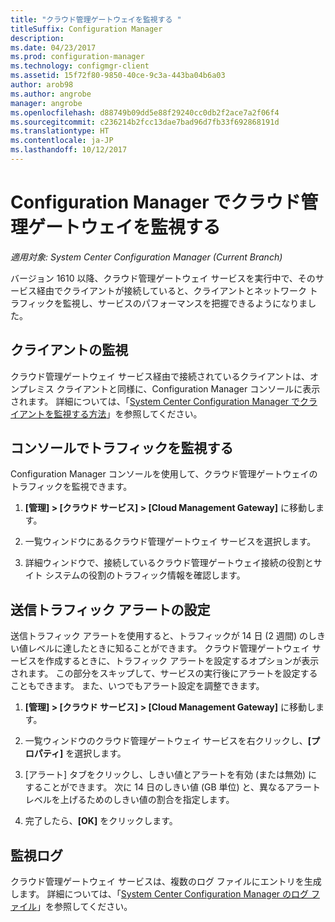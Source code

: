 ```yaml
---
title: "クラウド管理ゲートウェイを監視する "
titleSuffix: Configuration Manager
description: 
ms.date: 04/23/2017
ms.prod: configuration-manager
ms.technology: configmgr-client
ms.assetid: 15f72f80-9850-40ce-9c3a-443ba04b6a03
author: arob98
ms.author: angrobe
manager: angrobe
ms.openlocfilehash: d88749b09dd5e88f29240cc0db2f2ace7a2f06f4
ms.sourcegitcommit: c236214b2fcc13dae7bad96d7fb33f692868191d
ms.translationtype: HT
ms.contentlocale: ja-JP
ms.lasthandoff: 10/12/2017
---
```

# <a name="monitor-cloud-management-gateway-in-configuration-manager"></a>Configuration Manager でクラウド管理ゲートウェイを監視する

*適用対象: System Center Configuration Manager (Current Branch)*

バージョン 1610 以降、クラウド管理ゲートウェイ サービスを実行中で、そのサービス経由でクライアントが接続していると、クライアントとネットワーク トラフィックを監視し、サービスのパフォーマンスを把握できるようになりました。

## <a name="monitor-clients"></a>クライアントの監視

クラウド管理ゲートウェイ サービス経由で接続されているクライアントは、オンプレミス クライアントと同様に、Configuration Manager コンソールに表示されます。 詳細については、「[System Center Configuration Manager でクライアントを監視する方法](monitor-clients.md)」を参照してください。

## <a name="monitor-traffic-in-the-console"></a>コンソールでトラフィックを監視する

Configuration Manager コンソールを使用して、クラウド管理ゲートウェイのトラフィックを監視できます。

1. **[管理] > [クラウド サービス] > [Cloud Management Gateway]** に移動します。

2. 一覧ウィンドウにあるクラウド管理ゲートウェイ サービスを選択します。

3. 詳細ウィンドウで、接続しているクラウド管理ゲートウェイ接続の役割とサイト システムの役割のトラフィック情報を確認します。

## <a name="set-up-outbound-traffic-alerts"></a>送信トラフィック アラートの設定

送信トラフィック アラートを使用すると、トラフィックが 14 日 (2 週間) のしきい値レベルに達したときに知ることができます。 クラウド管理ゲートウェイ サービスを作成するときに、トラフィック アラートを設定するオプションが表示されます。 この部分をスキップして、サービスの実行後にアラートを設定することもできます。 また、いつでもアラート設定を調整できます。

1. **[管理] > [クラウド サービス] > [Cloud Management Gateway]** に移動します。

2. 一覧ウィンドウのクラウド管理ゲートウェイ サービスを右クリックし、**[プロパティ]** を選択します。

3. [アラート] タブをクリックし、しきい値とアラートを有効 (または無効) にすることができます。 次に 14 日のしきい値 (GB 単位) と、異なるアラート レベルを上げるためのしきい値の割合を指定します。

4. 完了したら、**[OK]** をクリックします。

## <a name="monitor-logs"></a>監視ログ

クラウド管理ゲートウェイ サービスは、複数のログ ファイルにエントリを生成します。 詳細については、「[System Center Configuration Manager のログ ファイル](/sccm/core/plan-design/hierarchy/log-files)」を参照してください。
